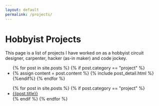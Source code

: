 ```yaml
---
layout: default
permalink: /projects/
---
```


<!-- This code loads all posts and displays them -->
<top>
	<div class="container">
	<h1> Hobbyist Projects</h1>
	<p> This page is a list of projects I have worked on as a hobbyist circuit designer, carpenter, hacker (as-in maker) and code jockey. </p>
	</div>
</top>
<div class="row">
<div class="span1">
	<ul>
	  {% for post in site.posts %}
	  	  {% if post.category == "project" %}
	    <li>
	      {% assign content = post.content %}
	      {% include post_detail.html %}
	    </li>
	    {%endif%}
	  {% endfor %}
	</ul>
</div>	

<div class="span2">
	<ul>
	  {% for post in site.posts %}
	  {% if post.category == "project" %}
	    <li>
	      <a href="#{{ post.title }}"> {{post.title}} </a>
	    </li>
	  {% endif %}
	  {% endfor %}
	</ul>
</div>	
</div>

